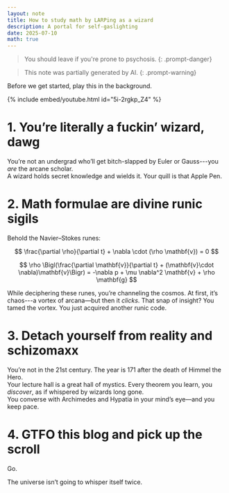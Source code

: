 ```yaml
---
layout: note
title: How to study math by LARPing as a wizard
description: A portal for self-gaslighting
date: 2025-07-10
math: true
---
```


> You should leave if you're prone to psychosis.
{: .prompt-danger}

> This note was partially generated by AI.
{: .prompt-warning}

Before we get started, play this in the background.

{% include embed/youtube.html id="5i-2rgkp_Z4" %}

# 1. You’re literally a fuckin’ wizard, dawg

You’re not an undergrad who’ll get bitch-slapped by Euler or Gauss---you *are* the arcane scholar.  
A wizard holds secret knowledge and wields it. Your quill is that Apple Pen.

# 2. Math formulae are divine runic sigils

Behold the Navier–Stokes runes:

$$
\frac{\partial \rho}{\partial t} + \nabla \cdot (\rho \mathbf{v}) = 0
$$

$$
\rho \Bigl(\frac{\partial \mathbf{v}}{\partial t} + (\mathbf{v}\cdot \nabla)\mathbf{v}\Bigr) = -\nabla p + \mu \nabla^2 \mathbf{v} + \rho \mathbf{g}
$$

While deciphering these runes, you’re channeling the cosmos. At first, it’s chaos---a vortex of arcana—but then it *clicks*. That snap of insight? You tamed the vortex. You just acquired another runic code.

# 3. Detach yourself from reality and schizomaxx

You’re not in the 21st century. The year is 171 after the death of Himmel the Hero.  
Your lecture hall is a great hall of mystics. Every theorem you learn, you *discover*, as if whispered by wizards long gone.  
You converse with Archimedes and Hypatia in your mind’s eye—and you keep pace.

# 4. GTFO this blog and pick up the scroll

Go.

The universe isn’t going to whisper itself twice.
